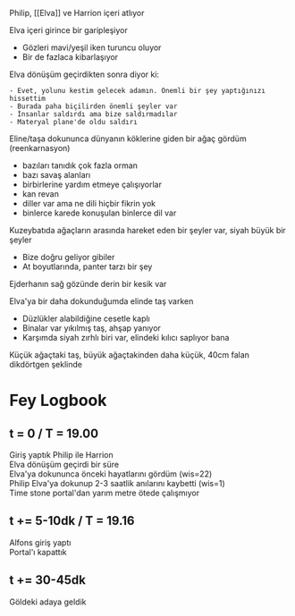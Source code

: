 Philip, [[Elva]] ve Harrion içeri atlıyor  
  
Elva içeri girince bir garipleşiyor  
- Gözleri mavi/yeşil iken turuncu oluyor  
- Bir de fazlaca kibarlaşıyor  
	  
Elva dönüşüm geçirdikten sonra diyor ki:  
```  
- Evet, yolunu kestim gelecek adamın. Önemli bir şey yaptığınızı hissettim  
- Burada paha biçilirden önemli şeyler var  
- İnsanlar saldırdı ama bize saldırmadılar  
- Materyal plane'de oldu saldırı  
```  
  
Eline/taşa dokununca dünyanın köklerine giden bir ağaç gördüm (reenkarnasyon)  
- bazıları tanıdık çok fazla orman  
- bazı savaş alanları  
- birbirlerine yardım etmeye çalışıyorlar  
- kan revan  
- diller var ama ne dili hiçbir fikrin yok  
- binlerce karede konuşulan binlerce dil var  
  
Kuzeybatıda ağaçların arasında hareket eden bir şeyler var, siyah büyük bir şeyler  
- Bize doğru geliyor gibiler  
- At boyutlarında, panter tarzı bir şey  
  
Ejderhanın sağ gözünde derin bir kesik var  
  
Elva'ya bir daha dokunduğumda elinde taş varken  
- Düzlükler alabildiğine cesetle kaplı  
- Binalar var yıkılmış taş, ahşap yanıyor  
- Karşımda siyah zırhlı biri var, elindeki kılıcı saplıyor bana  
  
Küçük ağaçtaki taş, büyük ağaçtakinden daha küçük, 40cm falan dikdörtgen şeklinde  
  
# Fey Logbook  
## t = 0 / T = 19.00  
Giriş yaptık Philip ile Harrion  
Elva dönüşüm geçirdi bir süre  
Elva'ya dokununca önceki hayatlarını gördüm (wis=22)  
Philip Elva'ya dokunup 2-3 saatlik anılarını kaybetti (wis=1)  
Time stone portal'dan yarım metre ötede çalışmıyor  
  
## t += 5-10dk / T = 19.16  
Alfons giriş yaptı  
Portal'ı kapattık  
  
## t += 30-45dk  
Göldeki adaya geldik  
  
  
  
  
  

